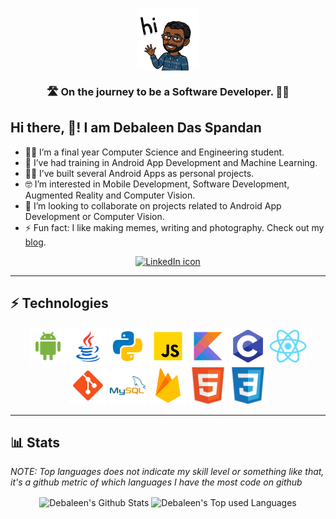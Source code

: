 <p align="middle">
  <img align="center" src="https://raw.githubusercontent.com/the-it-weirdo/the-it-weirdo/master/assets/logo.png"  height="100" width="100"/>
</p>

<h3 align="middle">🛣️ On the journey to be a Software Developer. 👨‍💻</h3>

## Hi there, 👋! I am Debaleen Das Spandan

- 👨‍🎓 I’m a final year Computer Science and Engineering student.
- 🌱 I’ve had training in Android App Development and Machine Learning.
- 👨‍💻 I’ve built several Android Apps as personal projects.
- 🤓 I’m interested in Mobile Development, Software Development, Augmented Reality and Computer Vision.
- 👯 I’m looking to collaborate on projects related to Android App Development or Computer Vision.
- ⚡ Fun fact: I like making memes, writing and photography. Check out my [blog](https://www.mindswindow.me).

<p align="middle"><a href="https://www.linkedin.com/in/the-it-weirdo/" title="Connect on LinkedIn"><img src="https://img.shields.io/badge/linkedin-%230077B5.svg?&style=for-the-badge&logo=linkedin&logoColor=white" alt="LinkedIn icon"/></a></p>

***

## ⚡ Technologies

<p align="middle">
  <img src="https://raw.githubusercontent.com/the-it-weirdo/the-it-weirdo/master/assets/android.svg" alt="android" width="60" height="60"/>
  <img src="https://raw.githubusercontent.com/the-it-weirdo/the-it-weirdo/master/assets/java.svg" alt="java" width="60" height="60"/>
  <img src="https://raw.githubusercontent.com/the-it-weirdo/the-it-weirdo/master/assets/python.svg" alt="python" width="60" height="60"/>
  <img src="https://raw.githubusercontent.com/the-it-weirdo/the-it-weirdo/master/assets/javascript.svg" alt="javascript" width="60" height="60"/>
  <img src="https://raw.githubusercontent.com/the-it-weirdo/the-it-weirdo/master/assets/kotlin.svg" alt="kotlin" width="60" height="60"/>
  <img src="https://raw.githubusercontent.com/the-it-weirdo/the-it-weirdo/master/assets/c.svg" alt="c" width="60" height="60"/>
  <img src="https://raw.githubusercontent.com/the-it-weirdo/the-it-weirdo/master/assets/react.svg" alt="react" width="60" height="60"/>
  <img src="https://raw.githubusercontent.com/the-it-weirdo/the-it-weirdo/master/assets/git.svg" alt="git" width="60" height="60"/>
  <img src="https://raw.githubusercontent.com/the-it-weirdo/the-it-weirdo/master/assets/mysql.svg" alt="mysql" width="60" height="60"/>
  <img src="https://raw.githubusercontent.com/the-it-weirdo/the-it-weirdo/master/assets/firebase.svg" alt="firebase" width="60" height="60"/>
  <img src="https://raw.githubusercontent.com/the-it-weirdo/the-it-weirdo/master/assets/html5.svg" alt="html5" width="60" height="60"/>
  <img src="https://raw.githubusercontent.com/the-it-weirdo/the-it-weirdo/master/assets/css3.svg" alt="css3" width="60" height="60"/>
</p>


***

## 📊 Stats

_NOTE: Top languages does not indicate my skill level or something like that, it's a github metric of which languages I have the most code on github_

<p align="middle">
  <img alt="Debaleen's Github Stats" align="center" src="https://github-readme-stats.vercel.app/api?username=the-it-weirdo&count_private=true&include_all_commits=true&show_icons=true&theme=blue-green" />
  
  <img alt="Debaleen's Top used Languages" align="center" src="https://github-readme-stats.vercel.app/api/top-langs/?username=the-it-weirdo&hide=jupyter%20notebook,c%23&theme=blue-green"/>
</p>
